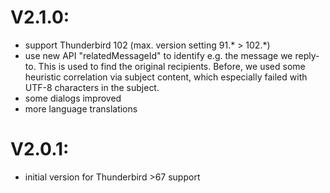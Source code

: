 # V2.1.0:
- support Thunderbird 102 (max. version setting 91.\* > 102.\*)
- use new API "relatedMessageId" to identify e.g. the message we reply-to.
  This is used to find the original recipients. Before, we used some heuristic
  correlation via subject content, which especially failed with UTF-8
  characters in the subject.
- some dialogs improved
- more language translations

# V2.0.1:
- initial version for Thunderbird >67 support
